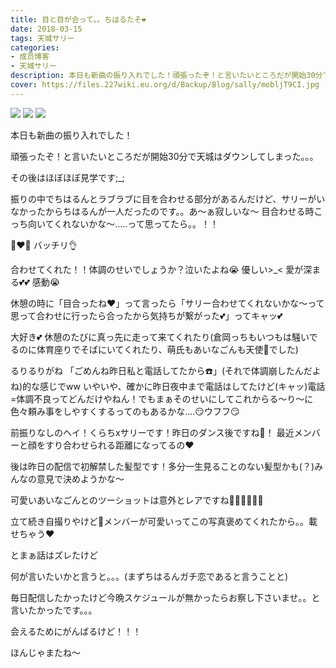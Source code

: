 ```yaml
---
title: 目と目が合って。。ちはるたそ❤️
date: 2018-03-15
tags: 天城サリー
categories: 
- 成员博客
- 天城サリー
description: 本日も新曲の振り入れでした！頑張ったぞ！と言いたいところだが開始30分で天城はダウンしてしまった。。。その後はほぼほぼ見学です;_;振りの中でちはるんとラブラブに目を合わせる部分があるんだけど、サリーが...
cover: https://files.227wiki.eu.org/d/Backup/Blog/sally/mobljT9CI.jpg 
---
```

![](https://files.227wiki.eu.org/d/Backup/Blog/sally/mobljT9CI.jpg)
![](https://files.227wiki.eu.org/d/Backup/Blog/sally/mobtXliXN.jpg)
![](https://files.227wiki.eu.org/d/Backup/Blog/sally/mobKnNtBT.jpg)

本日も新曲の振り入れでした！



頑張ったぞ！と言いたいところだが開始30分で天城はダウンしてしまった。。。



その後はほぼほぼ見学です;_;



振りの中でちはるんとラブラブに目を合わせる部分があるんだけど、サリーがいなかったからちはるんが一人だったのです。。あ〜ぁ寂しいな〜 目合わせる時こっち向いてくれないかな〜.....って思ってたら。。！！



👀❤️👀 バッチリ👌



合わせてくれた！！体調のせいでしょうか？泣いたよね😭 優しい>_< 愛が深まる💕💕 感動😭 



休憩の時に「目合ったね❤️」って言ったら「サリー合わせてくれないかな〜って思って合わせに行ったら合ったから気持ちが繋がった💕」ってキャッ💕



大好き💕 休憩のたびに真っ先に走って来てくれたり(倉岡っちもいつもは騒いでるのに体育座りでそばにいてくれたり、萌氏もあいなごんも天使👼でした)



るりるりがね 「ごめんね昨日私と電話してたから☎️」(それで体調崩したんだよね)的な感じでww いやいや、確かに昨日夜中まで電話はしてたけど(キャッ)電話=体調不良ってどんだけやねん！でもまぁそのせいにしてこれからる〜り〜に色々頼み事をしやすくするってのもあるかな....😏ウフフ😏




前振りなしのヘイ！くらちxサリーです！昨日のダンス後ですね💃！ 最近メンバーと顔をすり合わせられる距離になってるの❤️


後は昨日の配信で初解禁した髪型です！多分一生見ることのない髪型かも(？)みんなの意見で決めようかな〜


可愛いあいなごんとのツーショットは意外とレアですね👮‍♂️👮‍♂️👮‍♂️


立て続き自撮りやけど🤳メンバーが可愛いってこの写真褒めてくれたから。。載せちゃう❤️



とまぁ話はズレたけど


何が言いたいかと言うと。。。(まずちはるんガチ恋であると言うことと)


毎日配信したかったけど今晩スケジュールが無かったらお察し下さいませ。。と言いたかったです。。。


会えるためにがんばるけど！！！


ほんじゃまたね〜





